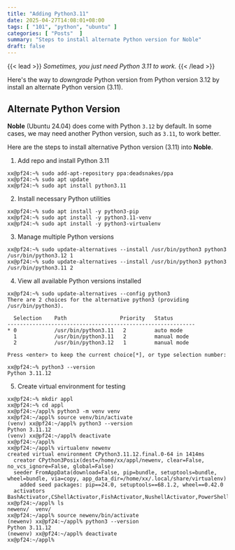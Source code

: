 ```yaml
---
title: "Adding Python3.11"
date: 2025-04-27T14:08:01+08:00
tags: [ "101", "python", "ubuntu" ]
categories: [ "Posts"  ]
summary: "Steps to install alternate Python version for Noble"
draft: false
---
```

{{< lead >}}
*Sometimes, you just need Python 3.11 to work.*
{{< /lead >}}

Here's the way to *downgrade* Python version from Python version 3.12 by install an alternate Python version (3.11).

## Alternate Python Version

**Noble** (Ubuntu 24.04) does come with Python `3.12` by default.
In some cases, we may need another Python version, such as `3.11`, to work better.

Here are the steps to install alternative Python version (3.11) into **Noble**. 

 1. Add repo and install Python 3.11

```console
xx@pf24:~% sudo add-apt-repository ppa:deadsnakes/ppa
xx@pf24:~% sudo apt update
xx@pf24:~% sudo apt install python3.11
```

 2. Install necessary Python utilities

```console
xx@pf24:~% sudo apt install -y python3-pip
xx@pf24:~% sudo apt install -y python3.11-venv
xx@pf24:~% sudo apt install -y python3-virtualenv
```

 3. Manage multiple Python versions

```console
xx@pf24:~% sudo update-alternatives --install /usr/bin/python3 python3 /usr/bin/python3.12 1
xx@pf24:~% sudo update-alternatives --install /usr/bin/python3 python3 /usr/bin/python3.11 2
```

 4. View all available Python versions installed

```console
xx@pf24:~% sudo update-alternatives --config python3
There are 2 choices for the alternative python3 (providing /usr/bin/python3).

  Selection    Path                 Priority   Status
------------------------------------------------------------
* 0            /usr/bin/python3.11   2         auto mode
  1            /usr/bin/python3.11   2         manual mode
  2            /usr/bin/python3.12   1         manual mode

Press <enter> to keep the current choice[*], or type selection number:

xx@pf24:~% python3 --version
Python 3.11.12
```

 5. Create virtual environment for testing

```console
xx@pf24:~% mkdir appl
xx@pf24:~% cd appl
xx@pf24:~/appl% python3 -m venv venv
xx@pf24:~/appl% source venv/bin/activate
(venv) xx@pf24:~/appl% python3 --version
Python 3.11.12
(venv) xx@pf24:~/appl% deactivate
xx@pf24:~/appl% 
xx@pf24:~/appl% virtualenv newenv
created virtual environment CPython3.11.12.final.0-64 in 1414ms
  creator CPython3Posix(dest=/home/xx/appl/newenv, clear=False, no_vcs_ignore=False, global=False)
  seeder FromAppData(download=False, pip=bundle, setuptools=bundle, wheel=bundle, via=copy, app_data_dir=/home/xx/.local/share/virtualenv)
    added seed packages: pip==24.0, setuptools==68.1.2, wheel==0.42.0
  activators BashActivator,CShellActivator,FishActivator,NushellActivator,PowerShellActivator,PythonActivator
xx@pf24:~/appl% ls
newenv/  venv/
xx@pf24:~/appl% source newenv/bin/activate
(newenv) xx@pf24:~/appl% python3 --version
Python 3.11.12
(newenv) xx@pf24:~/appl% deactivate
xx@pf24:~/appl%
```



